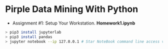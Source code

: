 # Pirple Data Mining With Python
* Assignment #1: Setup Your Workstation. **Homework1.ipynb**
```bash
> pip3 install jupyterlab
> pip3 install pandas
> jupyter notebook --ip 127.0.0.1 # Star NoteBook command line access via browser.
```

